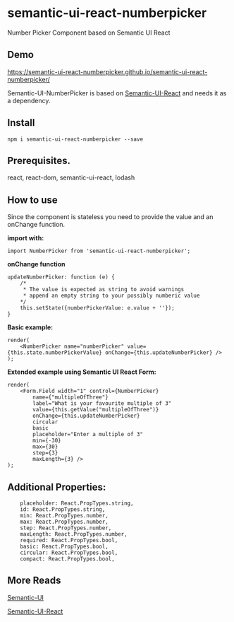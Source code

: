 # semantic-ui-react-numberpicker
Number Picker Component based on Semantic UI React

## Demo
https://semantic-ui-react-numberpicker.github.io/semantic-ui-react-numberpicker/

Semantic-UI-NumberPicker is based on <a href="http://react.semantic-ui.com/">Semantic-UI-React</a> and needs it as a dependency.

## Install
    npm i semantic-ui-react-numberpicker --save
    
## Prerequisites.
react, react-dom, semantic-ui-react, lodash

## How to use
Since the component is stateless you need to provide the value and an onChange function.

**import with:**

    import NumberPicker from 'semantic-ui-react-numberpicker';

**onChange function**

    updateNumberPicker: function (e) {
        /*
         * The value is expected as string to avoid warnings 
         * append an empty string to your possibly numberic value
        */
        this.setState({numberPickerValue: e.value + ''});
    }
    
**Basic example:**

    render(
        <NumberPicker name="numberPicker" value={this.state.numberPickerValue} onChange={this.updateNumberPicker} />
    );
    
**Extended example using Semantic UI React Form:**

    render(
        <Form.Field width="1" control={NumberPicker} 
            name={"multipleOfThree"}
            label="What is your favourite multiple of 3" 
            value={this.getValue("multipleOfThree")} 
            onChange={this.updateNumberPicker}
            circular 
            basic
            placeholder="Enter a multiple of 3" 
            min={-30}
            max={30}
            step={3}
            maxLength={3} />
    );

## Additional Properties:
       
        placeholder: React.PropTypes.string,
        id: React.PropTypes.string,
        min: React.PropTypes.number,
        max: React.PropTypes.number,
        step: React.PropTypes.number,
        maxLength: React.PropTypes.number,
        required: React.PropTypes.bool,
        basic: React.PropTypes.bool,
        circular: React.PropTypes.bool,
        compact: React.PropTypes.bool,
        
## More Reads
<a href="http://semantic-ui.com/">Semantic-UI</a>

<a href="http://react.semantic-ui.com/">Semantic-UI-React</a>
